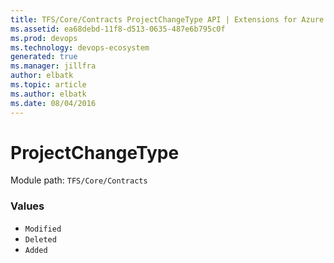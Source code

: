 ```yaml
---
title: TFS/Core/Contracts ProjectChangeType API | Extensions for Azure DevOps Services
ms.assetid: ea68debd-11f8-d513-0635-487e6b795c0f
ms.prod: devops
ms.technology: devops-ecosystem
generated: true
ms.manager: jillfra
author: elbatk
ms.topic: article
ms.author: elbatk
ms.date: 08/04/2016
---
```


# ProjectChangeType

Module path: `TFS/Core/Contracts`

### Values

* `Modified` 
* `Deleted` 
* `Added` 

